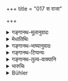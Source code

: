 +++
title = "017 स राजा"

+++

<details><summary>गङ्गानथ-मूलानुवादः</summary>

That punishment is the ‘King’, the ‘Man’; that is the ‘Leader’ and the ‘Ruler’ and that has been declared to be the ‘surety’ for the Law of the Four Stages.—(17)
</details>

<details><summary>मेधातिथिः</summary>

**स** एव वस्तुतो **राजा** । तस्मिन् सति राजशक्तिः । **स** एव **पुरुषः** । येन बलीयसो ऽपि पुरुषान् स्त्रीवन् न्यक्कृत्य वशीकरोति । **स** **नेता** । कार्याणि तेन नीयन्ते । **शासिता** । शासनं राजाज्ञा, तस्याः शासनीभावः दण्डे सति । धर्मतः कर्तृत्वम् औपचारिकम् । **चतुर्णाम् आश्रमाणां** यो धर्मस् तत्र **स** **प्रतिभूर्** इव । यथा प्रतिभूश् चलितुं न ददाति, तद्वद् दण्डो ऽपि ॥ ७.१७ ॥
</details>

<details><summary>गङ्गानथ-भाष्यानुवादः</summary>

That in reality is ‘*King*’;—as it is by reason of Punishment that the King’s power holds.

That is the ‘*Man*’;—since it disregards even powerful men and brings them under its power.

That is the ‘*Leader*’;—all business is led, managed, by it.

‘*Ruler*’—‘Ruling’ consists in the King’s commands; and these latter are capable of controlling men only when there is Punishment; and it is in this sense that the actual act of *ruling* has been figuratively attributed to it.

It is like ‘*surety*’ of ‘*the Law of the Four Stages*’;—*i.e*., Punishment does not allow men to swerve from their duty in the same manner as the surety does not allow the party to deviate from the stipulated conditions.—(17)
</details>

<details><summary>गङ्गानथ-टिप्पन्यः</summary>

This verse is quoted in *Vivādaratnākara* (p. 646), which adds the following notes:—*Rājā*, so called because of his *giving satisfaction* (*rañjanāt*),—*puruṣaḥ*, ‘equal to the Supreme Being’, residing in the hearts of the people;—he is the *netā*, the ‘leader’, the propagator of
*Dharma*.

It is quoted in *Vīramitrodaya* (Rājanīti, p. 292);—and in
*Vivādacintāmaṇi* (p. 261), which has the following notes:—*Rājā*, so
called because he keeps the people contented (*prajārañjanāt*),—*puruṣaḥ*, the Supreme Person, because he abides in the heart (*puri shete*) of the people,—*netā*,— ruler, master,—‘*śāsitā*’, the propagator of proper righteousness.
</details>

<details><summary>गङ्गानथ-तुल्य-वाक्यानि</summary>

**(verses 7.17-18)  
**

*Matsyapurāṇa* (Vīramitrodaya-Rājanīti, p. 286).—‘Punishment governs all
creatures; punishment alone protects them; punishment lies awake while all are asleep; the wise regard punishment as Law itself.’

*Mahābhārata* (Do., p. 287).—‘It is punishment that protects Dharma, and
also property; it is punishment that protects pleasure; hence is punishment called the *Triad*; by punishment is grain protected, as also wealth.’
</details>

<details><summary>भारुचिः</summary>

**दण्ड** एव **राजा**, तन्निमित्तत्वाद् राजत्वस्य ।  
स एव **पुरुषः**,  
येन बलीयसो ऽपि पुरुषान् स्त्रीवन् न्यक्-कृत्वा वशम् आनयति ।  
स नेता यस्मात् तद्भयाद् एव कार्याणि सम्याङ् नीयन्ते ।  
स एव **शासिता** येन तदपेक्षयैव वासना शासनीभवति । स एव **पतिभूर्** वर्णाश्रमव्यतिक्रमे प्रतिभूर् इव प्रतिभूः ॥ ७.१७ ॥

_यतश् चैवम् अतः-_
</details>

<details><summary>Bühler</summary>

017	Punishment is (in reality) the king (and) the male, that the manager of affairs, that the ruler, and that is called the surety for the four orders' obedience to the law.
</details>
